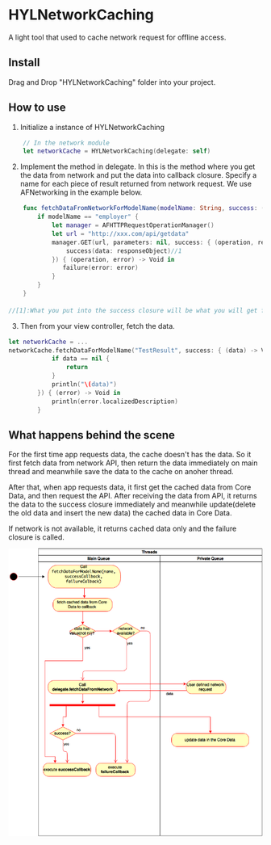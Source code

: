 # HYLNetworkCaching
A light tool that used to cache network request for offline access.

## Install
Drag and Drop "HYLNetworkCaching" folder into your project.

## How to use
1. Initialize a instance of HYLNetworkCaching

```swift
	// In the network module
	let networkCache = HYLNetworkCaching(delegate: self)
```

2. Implement the method in delegate. In this is the method where you get the data from network and put the data into callback closure. Specify a name for each piece of result returned from network request. We use AFNetworking in the example below.

```swift
	func fetchDataFromNetworkForModelName(modelName: String, success: ((data: AnyObject) -> Void), failure: ((error: NSError) -> Void)) {
        if modelName == "employer" {
            let manager = AFHTTPRequestOperationManager()
            let url = "http://xxx.com/api/getdata"
            manager.GET(url, parameters: nil, success: { (operation, responseObject) -> Void in
                success(data: responseObject)//1
            }) { (operation, error) -> Void in
               failure(error: error)
            }
        }
    }

//[1]:What you put into the success closure will be what you will get from func fetchDataForModelName(modelName:String, success:((data:AnyObject?)->Void)?, failure:((error:NSError)->Void)?)
```

3. Then from your view controller, fetch the data.

```swift
let networkCache = ...
networkCache.fetchDataForModelName("TestResult", success: { (data) -> Void in
            if data == nil {
                return
            }
            println("\(data)")
        }) { (error) -> Void in
            println(error.localizedDescription)
        }
```

## What happens behind the scene

For the first time app requests data, the cache doesn't has the data. So it first fetch data from network API, then return the data immediately on main thread and meanwhile save the data to the cache on anoher thread.

After that, when app requests data, it first get the cached data from Core Data, and then request the API. After receiving the data from API, it returns the data to the success closure immediately and meanwhile update(delete the old data and insert the new data) the cached data in Core Data.

If network is not available, it returns cached data only and the failure closure is called.

![activity diagram](https://github.com/lionhylra/HYLNetworkCaching/blob/master/activity%20diagram.png?raw=true)